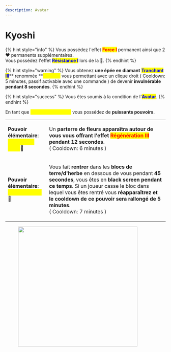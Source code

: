 ```yaml
---
description: Avatar
---
```


# Kyoshi

{% hint style="info" %}
Vous possédez l'effet <mark style="color:red;">**Force I**</mark> permanent ainsi que 2:heart: permanents supplémentaires. \
Vous possédez l'effet <mark style="color:blue;">**Résistance I**</mark> lors de la :corn:.&#x20;
{% endhint %}

{% hint style="warning" %}
Vous obtenez **une épée en diamant** <mark style="color:blue;">**Tranchant III**</mark>** renommée **<mark style="color:yellow;">**Eventail**</mark> vous permettant avec un clique droit ( Cooldown: 5 minutes, passif activable avec une commande ) de devenir **invulnérable pendant 8 secondes**.
{% endhint %}

{% hint style="success" %}
Vous êtes soumis à la condition de l'<mark style="color:blue;">**Avatar**</mark>.
{% endhint %}

En tant que <mark style="color:yellow;">**maître élémentaire**</mark> vous possédez de **puissants pouvoirs**.

|                                                                                                                                                                                               |                                                                                                                                                                                                                                                                                                                                                                                                  |
| --------------------------------------------------------------------------------------------------------------------------------------------------------------------------------------------- | ------------------------------------------------------------------------------------------------------------------------------------------------------------------------------------------------------------------------------------------------------------------------------------------------------------------------------------------------------------------------------------------------ |
| <p><strong>Pouvoir élémentaire</strong>:<br><mark style="color:yellow;"><strong>La fleur de lotus</strong></mark><span data-gb-custom-inline data-tag="emoji" data-code="1f33d">🌽</span></p> | <p>Un <strong>parterre de fleurs apparaîtra autour de vous vous offrant l'effet </strong><mark style="color:red;"><strong>Régénération III</strong></mark><strong> pendant 12 secondes</strong>.<br>( Cooldown: 6 minutes )</p>                                                                                                                                                                  |
| <p><strong>Pouvoir élémentaire</strong>:<br><mark style="color:yellow;"><strong>Dissimulation</strong></mark><span data-gb-custom-inline data-tag="emoji" data-code="1f33d">🌽</span></p>     | <p>Vous fait <strong>rentrer</strong> dans les <strong>blocs de terre/d'herbe</strong> en dessous de vous pendant <strong>45 secondes</strong>, vous êtes en <strong>black screen pendant ce temps</strong>. Si un joueur casse le bloc dans lequel vous êtes rentré vous <strong>réapparaîtrez et le cooldown de ce pouvoir sera rallongé de 5 minutes</strong>.<br>( Cooldown: 7 minutes )</p> |

<figure><img src="https://th.bing.com/th/id/R.4812cf1ab4a0ee1121948dece5ade0a1?rik=GEutOAm6TcT0SQ&#x26;pid=ImgRaw&#x26;r=0" alt="" width="375"><figcaption></figcaption></figure>
